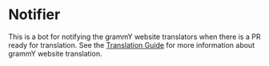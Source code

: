 # Notifier

This is a bot for notifying the grammY website translators when there is a PR ready for translation. See the [Translation Guide](../TRANSLATING.md) for more
information about grammY website translation.
